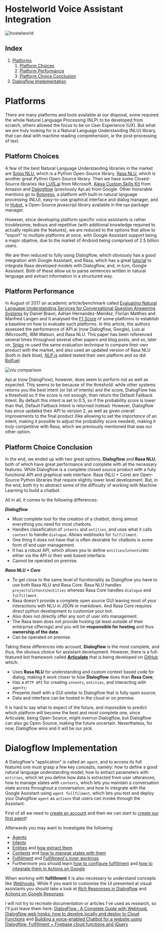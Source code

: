 # Hostelworld Voice Assistant Integration

![hostelworld](http://www.hostelworldgroup.com/~/media/Images/H/Hostelworld-v2/image-gallery/logos/master-lock-up-light-backgrounds.png)

## Index

1. [Platforms](#Platforms)
    1. [Platform Choices](##Platform-Choices)
    2. [Platform Performance](##Platform-Performance)
    3. [Platform Choice Conclusion](##Platform-Choice-Conclusion)
2. [Dialogflow Implementation](#Dialogflow-Implementation)

# Platforms

There are many platforms and tools available at our disposal, some required the whole Natural Language Processing (NLP) to be developed from scratch, others allowed the focus to be on User Experience (UX). 
But what we are truly looking for is a Natural Language Understanding (NLU) library, that can deal with machine reading comprehension, *ie* the post-processing of text. 

## Platform Choices

A few of the best Natural Language Understanding libraries in the market are [Snips NLU](https://snips-nlu.readthedocs.io/en/latest/index.html), which is a Python Open-Source library, [Rasa NLU](https://rasa.com/docs/), which is another great Python Open-Source library. 
Then we have some Closed-Source libraries like [LUIS.ai](https://docs.microsoft.com/en-gb/azure/cognitive-services/luis/what-is-luis) from Microsoft, [Alexa Custom Skills Kit](https://developer.amazon.com/docs/custom-skills) from Amazon and [Dialogflow](http://dialogflow.com/docs/) (previously Api.ai) from Google. 
Other honorable mentions go to [Botpress](https://github.com/botpress/botpress), a platform with built-in natural language processing (NLU), easy-to-use graphical interface and dialog manager, and to [Hubot](https://github.com/hubotio/hubot), a Open-Source javascript library available in the `npm` package manager.

However, since developing platform specific voice assistants is rather troublesome, tedious and repetitive (with additional knowledge required to actually replicate the features), we are reduced to the options that allow to "export" to multiple platforms at once, with Google Assistant support being a major objetive, due to the market of Android being comprised of 2.5 billion users.

We are then reduced to fully using Dialogflow, which obviously has a good integration with Google Assistant, and Rasa, which has a great [tutorial](https://blog.rasa.com/going-beyond-hey-google-building-a-rasa-powered-google-assistant/) to integrate Rasa developed models with Dialogflow, and, in turn, Google Assistant. 
Both of these allow us to parse sentences written in natural language and extract information in a structured way.

## Platform Performance

In August of 2017 an academic article/benchmark called [Evaluating Natural Language Understanding Services for Conversational Question Answering Systems](http://workshop.colips.org/wochat/@sigdial2017/documents/SIGDIAL22.pdf)  by Daniel Braun, Adrian Hernandez-Mendez, Florian Matthes and Manfred Langen and it analysed the [F1 Score](https://en.wikipedia.org/wiki/F1_score) of some platforms to establish a baseline on how to evaluate such platforms. 
In this article, the authors assessed the performance of API.ai (now Dialogflow, Google), Luis.ai (Microsoft), IBM Watson, and Rasa NLU. 
This paper has been referenced several times throughout several other papers and blog posts, and so, later on, [Snips](https://medium.com/snips-ai/an-introduction-to-snips-nlu-the-open-source-library-behind-snips-embedded-voice-platform-b12b1a60a41a) re-used the same evaluation technique to compare their own product with the market, and also used an updated version of Rasa NLU (both in dark blue), [NLP.js](https://chatbotslife.com/evaluating-nlu-for-chatbots-b19ecf5a2124) added tested their own platform and so did [Botfuel](https://medium.com/botfuel/benchmarking-intent-classification-services-june-2018-eb8684a1e55f).

![nlu comparison](https://github.com/snipsco/snips-nlu/raw/develop/.img/benchmarks.png)

Api.ai (now DialogFlow), however, does seem to perform not as well as expected. 
This seems to be because of the threshold: while other systems returns you the best intent (or list of intents) and the score, DialogFlow has a threshold so if the score is not enough, then return the Default Fallback Intent. 
By default this intent is set to 0.5, so if the probability score is lower than that, Default Fallback Intent is returned instead.
However, Dialogflow has since updated their API to version 2, as well as given overall improvements to the final product (like allowing to set the *importance* of an intent, making it possible to adjust the probability score needed), making it truly competitive with Rasa, which we previously mentioned that was our other option.

## Platform Choice Conclusion

In the end, we ended up with two great options, **Dialogflow** and **Rasa NLU**, both of which have great performance and complete with all the necessary features. 
While Dialogflow is a complete closed source product with a fully functional API and graphical web interface.
Rasa (NLU + Core) are Open-Source Python libraries that require slightly lower level development. But, in the end, both try to abstract some of the difficulty of working with Machine Learning to build a chatbot.

All in all, it comes to the following differences:

***Dialogflow***

* Most complete tool for the creation of a chatbot, doing almost everything you need for most chatbots.
* Handles classification of `intents` and `entities`, and uses what it calls `context` to handle `dialogue`. Allows webhooks for `fulfillment`.
* One thing it does not have that is often desirable for chatbots is some form of end user management.
* It has a robust API, which allows you to define `entities`/`intents`/etc either via the API or their web based interface.
* Cannot be operated on premise. 

***Rasa NLU + Core***

* To get close to the same level of fucntionality as Dialogflow you have to use both Rasa NLU and Rasa Core. Rasa NLU handles `projects`/`intents`/`entities` whereas Rasa Core handles `dialogue` and `fulfillment`.
* Rasa doesn't provide a complete open source GUI leaving most of your interactions with NLU in JSON or markdown. And Rasa Core requires direct python development to customize your bot.
* Also does not directly offer any sort of user info management.
* The Rasa team does not provide hosting (at least outside of their enterprise offerings) and you will be **responsible for hosting** and thus **ownership of the data**.
* Can be operated on premise.

Taking these differences into account, **Dialogflow** is the most complete, and thus, the obvious choice for assistant development.
However, there is a full-featured bot framework called [**Articulate**](https://spg.ai/projects/articulate/) that is being developed on [GitHub](https://github.com/samtecspg/articulate) which: 
* Uses **Rasa NLU** for understanding and custom context based code for dialog, making it work closer to how **Dialogflow** does than **Rasa Core**; 
* Has a `HTTP API` for creating `intents`, `entities`, and interacting with `agents`; 
* Presents itself with a GUI similar to Dialogflow that is fully open source; 
* Data and interface can be hosted in the cloud or on premise. 

It is hard to say what to expect of the future, and impossible to predict which platform will become the best and most complete one, since Articulate, being Open-Source, might overrun Dialogflow, but Dialogflow can also go Open-Source, making the future uncertain. Nevertheless, for now, Dialogflow wins and it will be our pick.

# Dialogflow Implementation

A Dialogflow's "application" is called an `agent`, and to access its full features one must grasp a few key concepts, namely: how to define a good natural language understanding model; how to extract parameters with `entities`, which let you define how data is extracted from user utterances; how to manage states with `contexts`, which lets you maintain a conversation state across throughout a conversation; and how to integrate with the Google Assistant using `agent fullfilment`, which lets you test and deploy your Dialogflow `agent` as `actions` that users can invoke through the Assistant.

First of all we need to [create an account](https://dialogflow.com/docs/getting-started/create-account) and then we can start to [create our first agent](https://dialogflow.com/docs/getting-started/first-agent)!

Afterwards you may want to investigate the following:

* [Agents](https://dialogflow.com/docs/agents)
* [Intents](https://dialogflow.com/docs/intents)
* [Entities](https://dialogflow.com/docs/entities) and [how extract them](https://dialogflow.com/docs/getting-started/extract-entities)
* [Contexts](https://dialogflow.com/docs/agents) and [how to manage states with them](https://dialogflow.com/docs/getting-started/state-contexts)
* [Fulfillment](https://dialogflow.com/docs/fulfillment) and [Fulfillment's inner workings](https://dialogflow.com/docs/integrations/actions/integration)
* Furthermore you should learn [how to configure fulfillment](https://dialogflow.com/docs/fulfillment/configure) and [how to integrate them in Actions on Google](https://dialogflow.com/docs/agents)

When working with **fulfillment** it is also necessary to understand concepts like [Webhooks](https://dialogflow.com/docs/reference/fulfillment-library/webhook-client). While if you want to customise the UI presented at visual assistants you should take a look at [Rich Responses in Dialogflow](https://dialogflow.com/docs/reference/fulfillment-library/rich-responses) and [Actions on Google Reponses](https://developers.google.com/actions/assistant/responses).

I will not try to recreate documentation or articles I've used as research, so I'll just leave them here: [DialogFlow : A Complete Guide with Webhook](https://medium.com/leboncoin-engineering-blog/dialogflow-a-complete-guide-with-webhook-85b8456b4e1d), [Dialogflow web hooks: how to develop locally and deploy to Cloud Functions](https://medium.com/@antonyharfield/dialogflow-web-hooks-how-to-develop-locally-and-deploy-to-cloud-functions-48839919e998) and [Building a voice-enabled Chatbot for a website using Dialogflow, Fulfillment + Firebase cloud functions and jQuery](https://medium.com/byteridge/building-a-voice-enabled-chat-bot-for-a-website-using-dialogflow-firebase-jquery-3a10a3a36e2)

